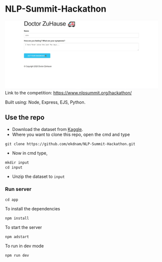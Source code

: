 # NLP-Summit-Hackathon

![demo](./images/demo.jpg)
Link to the competition: https://www.nlpsummit.org/hackathon/

Built using: Node, Express, EJS, Python.


## Use the repo
- Download the dataset from [Kaggle](https://www.kaggle.com/tboyle10/medicaltranscriptions).
- Where you want to clone this repo, open the cmd and type
```
git clone https://github.com/ekdnam/NLP-Summit-Hackathon.git
```
- Now in cmd type,
```
mkdir input
cd input
```
- Unzip the dataset to `input`

### Run server

```
cd app
```

To install the dependencies

```
npm install
```

To start the server
```
npm adstart
```

To run in dev mode

```
npm run dev
```
